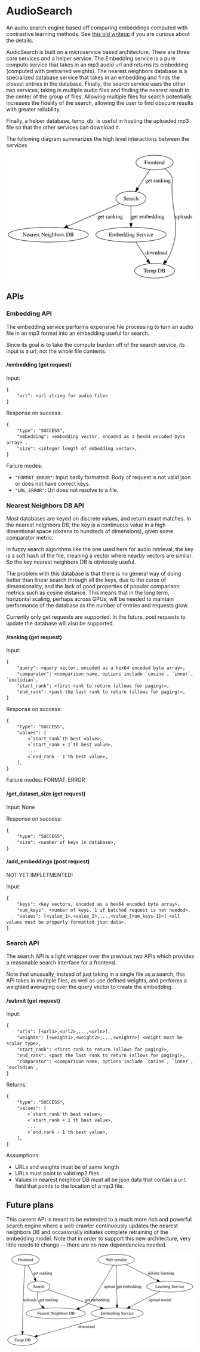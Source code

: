 # AudioSearch

An audio search engine based off comparing embeddings computed with contrastive learning methods. See [this old writeup](https://benblack769.github.io/posts/projects/sound-eval/) if you are curious about the details.

AudioSearch is built on a microservice based architecture. There are three core services and a helper service. The Embedding service is a pure compute service that takes in an mp3 audio url and returns its embedding (computed with pretrained weights). The nearest neighbors database is a specialized database service that takes in an embedding and finds the closest entries in the database. Finally, the search service uses the other two services, taking in multiple audio files and finding the nearest result to the center of the group of files. Allowing multiple files for search potentially increases the fidelity of the search, allowing the user to find obscure results with greater reliability.

Finally, a helper database, temp_db, is useful in hosting the uploaded mp3 file so that the other services can download it.

The following diagram summarizes the high level interactions between the services

![](diagrams/high_level_design.svg)

## APIs

### Embedding API

The embedding service performs expensive file processing to turn an audio file in an mp3 format into an embedding useful for search.

Since its goal is to take the compute burden off of the search service, its input is a url, not the whole file contents.

#### /embedding (get request)

Input:

```
{
    "url": <url string for audio file>
}
```

Response on success:

```
{    
    "type": "SUCCESS",
    "embedding": <embedding vector, encoded as a hex64 encoded byte array> ,
    "size": <integer length of embedding vector>,
}
```

Failure modes:

* `"FORMAT_ERROR"`: Input badly formatted. Body of request is not valid json or does not have correct keys.
* `"URL_ERROR"`: Url does not resolve to a file.


### Nearest Neighbors DB API

Most databases are keyed on discrete values, and return exact matches. In the nearest neighbors DB, the key is a continuous value in a high dimentional space (dozens to hundreds of dimensions), given some comparator metric.

In fuzzy search algorithms like the one used here for audio retrieval, the key is a soft hash of the file, meaning a vector where nearby vectors are similar. So the key nearest neighbors DB is obviously useful.

The problem with this database is that there is no general way of doing better than linear search through all the keys, due to the curse of dimensionality, and the lack of good properties of popular comparison metrics such as cosine distance.
This means that in the long term, horizontal scaling, perhaps across GPUs, will be needed to maintain performance of the database as the number of entries and requests grow.

Currently only get requests are supported. In the future, post requests to update the database will also be supported.

#### /ranking (get request)

Input:

```
{
    "query": <query vector, encoded as a hex64 encoded byte array>,
    "comparator": <comparison name, options include `cosine`, `inner`, `euclidian`,
    "start_rank": <first rank to return (allows for paging)>,
    "end_rank": <past the last rank to return (allows for paging)>,
}
```

Response on success:

```
{
    "type": "SUCCESS",
    "values": [
        <`start_rank`th best value>,
        <`start_rank + 1`th best value>,
        ...
        <`end_rank - 1`th best value>,
    ],
}
```

Failure modes: FORMAT_ERROR


#### /get_dataset_size (get request)

Input: None

Response on success:

```
{
    "type": "SUCCESS",
    "size": <number of keys in database>,
}
```

#### /add_embeddings (post request)

NOT YET IMPLETMENTED!


Input:

```
{
    "keys": <key vectors, encoded as a hex64 encoded byte array>,
    "num_keys": <number of keys. 1 if batched request is not needed>,
    "values": [<value_1>,<value_2>,...,<value_{num_keys-1}>] <all values must be properly formatted json data>,
}
```

### Search API

The search API is a light wrapper over the previous two APIs which provides a reasonable search interface for a frontend.

Note that unusually, instead of just taking in a single file as a search, this API takes in multiple files, as well as use defined weights, and performs a weighted averaging over the query vector to create the embedding.

#### /submit (get request)

Input:

```
{
    "urls": [<url1>,<url2>,...,<urln>],
    "weights": [<weight1>,<weight2>,...,<weightn>] <weight must be scalar type>,
    "start_rank": <first rank to return (allows for paging)>,
    "end_rank": <past the last rank to return (allows for paging)>,
    "comparator": <comparison name, options include `cosine`, `inner`, `euclidian`,
}
```

Returns:

```
{
    "type": "SUCCESS",
    "values": [
        <`start_rank`th best value>,
        <`start_rank + 1`th best value>,
        ...
        <`end_rank - 1`th best value>,
    ],
}
```

Assumptions:

* URLs and weights must be of same length
* URLs must point to valid mp3 files
* Values in nearest neighbor DB must all be json data that contain a `url` field that points to the location of a mp3 file.

## Future plans

This current API is meant to be extended to a much more rich and powerful search engine where a web crawler continuously updates the nearest neighbors DB and occasionally initiates complete retraining of the embedding model. Note that in order to support this new architecture, very little needs to change -- there are no new dependencies needed.

![](diagrams/future_designs.svg)
